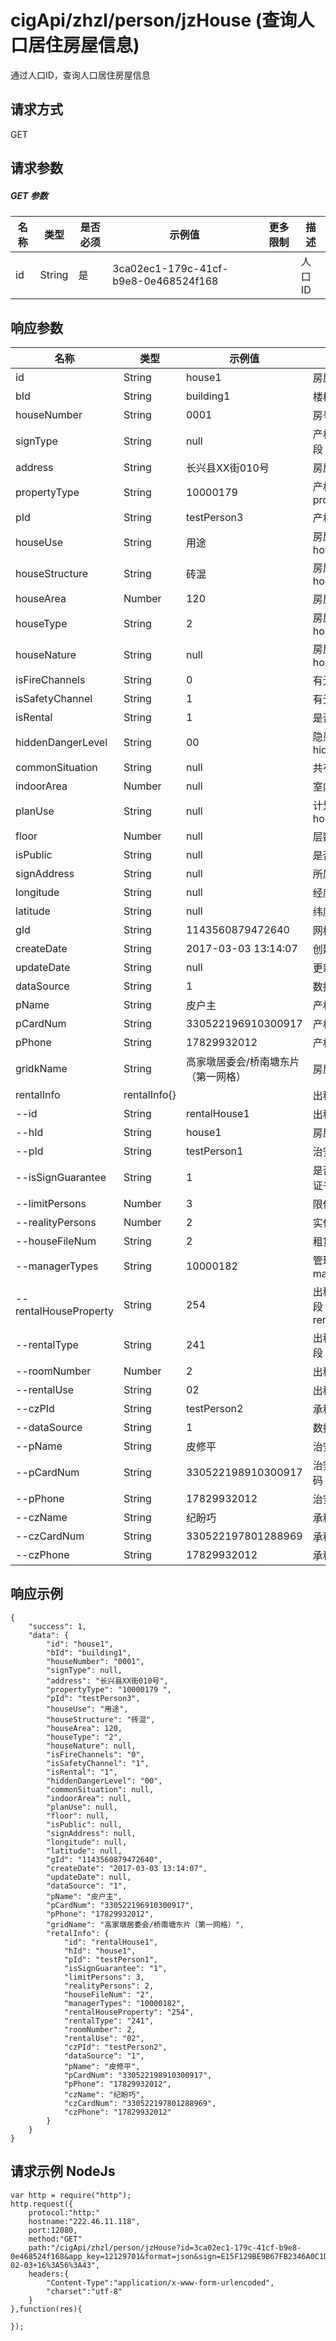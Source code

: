 # cigApi/zhzl/person/jzHouse (查询人口居住房屋信息)

通过人口ID，查询人口居住房屋信息


## 请求方式

GET

## 请求参数

##### GET 参数

名称|类型|是否必须|示例值|更多限制|描述
--|--|--|--|--|--
id|String|是|3ca02ec1-179c-41cf-b9e8-0e468524f168||人口ID

## 响应参数

名称|类型|示例值|描述
--|--|--|--
id|String|house1|房屋ID
bId|String|building1|楼栋ID 
houseNumber|String|0001|房号
signType|String|null|产权证类型，域字段：signType
address|String|长兴县XX街010号|房屋地址 
propertyType|String|10000179|产权类型 ，域字段：propertyType
pId|String|testPerson3|产权人ID
houseUse|String|用途|房屋用途，域字段：houseUse
houseStructure|String|砖混|房屋结构 ，域字段：houseStructure
houseArea|Number|120|房屋面积
houseType|String|2|房屋类型，域字段：houseType
houseNature|String|null|房屋性质 ，域字段：houseNature
isFireChannels|String|0|有无消防通道
isSafetyChannel|String|1|有无安全通道
isRental|String|1|是否出租
hiddenDangerLevel|String|00|隐患类型，域字段：hiddenDangerLevel
commonSituation|String|null|共有情况
indoorArea|Number|null|室内面积
planUse|String|null|计划用途，域字段：houseUse
floor|Number|null|层数 
isPublic|String|null|是否公房 
signAddress|String|null|所属小区
longitude|String|null|经度
latitude|String|null|纬度
gId|String|1143560879472640|网格ID 
createDate|String|2017-03-03 13:14:07|创建时间 
updateDate|String|null|更新时间
dataSource|String|1|数据来源
pName|String|皮户主|产权人姓名
pCardNum|String|330522196910300917|产权人身份证号码
pPhone|String|17829932012|产权人联系电话
gridkName|String|高家墩居委会/桥南塘东片（第一网格）|房屋所在网格
rentalInfo|rentalInfo{}||出租房信息
--id|String|rentalHouse1|出租房ID
--hId|String|house1|房屋ID
--pId|String|testPerson1|治安负责人ID 
--isSignGuarantee|String|1|是否签订治安负责保证书
--limitPersons|Number|3|限住人数
--realityPersons|Number|2|实住人数 
--houseFileNum|String|2|租赁备案证号
--managerTypes|String|10000182|管理类别 ，域字段：managerType
--rentalHouseProperty|String|254|出租房性质，域字段：rentalHouseProperty
--rentalType|String|241|出租房类别，域字段：rentalType
--roomNumber|Number|2|出租房间数
--rentalUse|String|02|出租用途
--czPId|String|testPerson2|承租人ID 
--dataSource|String|1|数据来源
--pName|String|皮修平|治安负责人姓名
--pCardNum|String|330522198910300917|治安负责人身份证号码
--pPhone|String|17829932012|治安负责人电话
--czName|String|纪盼巧|承租人姓名
--czCardNum|String|330522197801288969|承租人身份证号码
--czPhone|String|17829932012|承租人电话

## 响应示例
```
{
    "success": 1, 
    "data": {
        "id": "house1", 
        "bId": "building1", 
        "houseNumber": "0001", 
        "signType": null, 
        "address": "长兴县XX街010号", 
        "propertyType": "10000179 ", 
        "pId": "testPerson3", 
        "houseUse": "用途", 
        "houseStructure": "砖混", 
        "houseArea": 120, 
        "houseType": "2", 
        "houseNature": null, 
        "isFireChannels": "0", 
        "isSafetyChannel": "1", 
        "isRental": "1", 
        "hiddenDangerLevel": "00", 
        "commonSituation": null, 
        "indoorArea": null, 
        "planUse": null, 
        "floor": null, 
        "isPublic": null, 
        "signAddress": null, 
        "longitude": null, 
        "latitude": null, 
        "gId": "1143560879472640", 
        "createDate": "2017-03-03 13:14:07", 
        "updateDate": null, 
        "dataSource": "1", 
        "pName": "皮户主", 
        "pCardNum": "330522196910300917", 
        "pPhone": "17829932012", 
        "gridName": "高家墩居委会/桥南塘东片（第一网格）", 
        "retalInfo": {
            "id": "rentalHouse1", 
            "hId": "house1", 
            "pId": "testPerson1", 
            "isSignGuarantee": "1", 
            "limitPersons": 3, 
            "realityPersons": 2, 
            "houseFileNum": "2", 
            "managerTypes": "10000182", 
            "rentalHouseProperty": "254", 
            "rentalType": "241", 
            "roomNumber": 2, 
            "rentalUse": "02", 
            "czPId": "testPerson2", 
            "dataSource": "1", 
            "pName": "皮修平", 
            "pCardNum": "330522198910300917", 
            "pPhone": "17829932012", 
            "czName": "纪盼巧", 
            "czCardNum": "330522197801288969", 
            "czPhone": "17829932012"
        }
    }
}
```

## 请求示例 NodeJs
```
var http = require("http");
http.request({
    protocol:"http:"
    hostname:"222.46.11.118",
    port:12080,
    method:"GET"
    path:"/cigApi/zhzl/person/jzHouse?id=3ca02ec1-179c-41cf-b9e8-0e468524f168&app_key=12129701&format=json&sign=E15F129BE9B67FB2346A0C1D54D0D589&sign_method=hmac&timestamp=2017-02-03+16%3A56%3A43",
    headers:{
        "Content-Type":"application/x-www-form-urlencoded",
        "charset":"utf-8"
    }
},function(res){

});
```